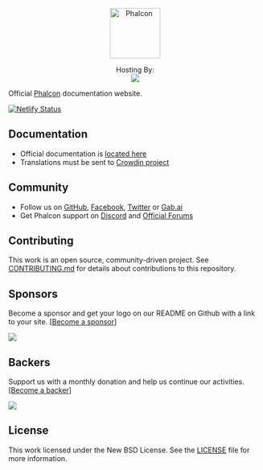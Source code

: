 <p align="center"><a href="https://docs.phalcon.io" target="_blank">
    <img src="https://assets.phalcon.io/phalcon/images/svg/phalcon-logo-transparent-black.svg" height="100" alt="Phalcon"/>
</a></p>

<p align="center">
    Hosting By:
    <br />
    <a href="https://www.netlify.com">
        <img src="https://www.netlify.com/img/global/badges/netlify-color-accent.svg"/>
    </a>
</p>

Official [Phalcon][0] documentation website.

[![Netlify Status](https://api.netlify.com/api/v1/badges/96373ff5-88bd-4788-9d2d-1d40f4759803/deploy-status)](https://app.netlify.com/sites/phalcon-docs/deploys)

## Documentation
* Official documentation is [located here][1]
* Translations must be sent to [Crowdin project][2]

## Community
* Follow us on [GitHub][3], [Facebook][4], [Twitter][5] or [Gab.ai][6]
* Get Phalcon support on [Discord][7] and [Official Forums][8]

## Contributing

This work is an open source, community-driven project. See [CONTRIBUTING.md][9]
for details about contributions to this repository.


## Sponsors

Become a sponsor and get your logo on our README on Github with a link to your site. [[Become a sponsor](https://opencollective.com/phalcon#sponsor)]

<a href="https://opencollective.com/phalcon/#contributors">
<img src="https://opencollective.com/phalcon/tiers/sponsors.svg?avatarHeight=48&width=800">
</a>

## Backers

Support us with a monthly donation and help us continue our activities. [[Become a backer](https://opencollective.com/phalcon#backer)]

<a href="https://opencollective.com/phalcon/#contributors">
<img src="https://opencollective.com/phalcon/tiers/backers.svg?avatarHeight=48&width=800&height=200">
</a>


## License

This work licensed under the New BSD License. See the [LICENSE][10] file for more information.

[0]: https://phalcon.io
[1]: https://docs.phalcon.io
[2]: https://crowdin.com/project/phalcon-documentation
[3]: https://github.com/phalcon/cphalcon
[4]: https://phalcon.link/fb
[5]: https://phalcon.link/t
[6]: https://phalcon.link/gab
[7]: https://phalcon.link/discord
[8]: https://forum.phalcon.io
[9]: https://github.com/phalcon/docs-app/blob/master/CONTRIBUTING.md
[10]: https://github.com/phalcon/docs-app/blob/master/LICENSE.txt
